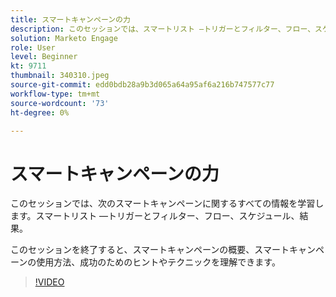 ```yaml
---
title: スマートキャンペーンの力
description: このセッションでは、スマートリスト —トリガーとフィルター、フロー、スケジュール、結果を含む、スマートキャンペーンに関するすべての情報を確認します。
solution: Marketo Engage
role: User
level: Beginner
kt: 9711
thumbnail: 340310.jpeg
source-git-commit: edd0bdb28a9b3d065a64a95af6a216b747577c77
workflow-type: tm+mt
source-wordcount: '73'
ht-degree: 0%

---
```


# スマートキャンペーンの力

このセッションでは、次のスマートキャンペーンに関するすべての情報を学習します。スマートリスト —トリガーとフィルター、フロー、スケジュール、結果。

このセッションを終了すると、スマートキャンペーンの概要、スマートキャンペーンの使用方法、成功のためのヒントやテクニックを理解できます。

>[!VIDEO](https://video.tv.adobe.com/v/340310/?quality=12&learn=on)
